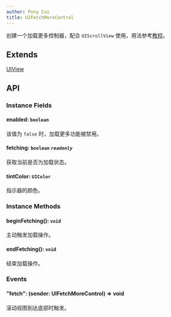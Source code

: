 ```yaml
---
author: Pony Cui
title: UIFetchMoreControl
---
```


创建一个加载更多控制器，配合 ```UIScrollView``` 使用，用法参考[教程](./guide-scroller.md)。

## Extends

[UIView](./api-uikit-uiview.md)

## API

### Instance Fields

#### enabled: `boolean`
该值为 `false` 时，加载更多功能被禁用。

#### fetching: `boolean` *`readonly`*
获取当前是否为加载状态。

#### tintColor: `UIColor`
指示器的颜色。

### Instance Methods

#### beginFetching(): `void`
主动触发加载操作。

#### endFetching(): `void`
结束加载操作。

### Events

#### "fetch": (sender: UIFetchMoreControl) => void
滚动视图到达底部时触发。




